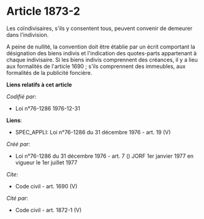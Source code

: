 # Article 1873-2

Les coïndivisaires, s'ils y consentent tous, peuvent convenir de demeurer dans l'indivision.

A peine de nullité, la convention doit être établie par un écrit comportant la désignation des biens indivis et l'indication
des quotes-parts appartenant à chaque indivisaire. Si les biens indivis comprennent des créances, il y a lieu aux formalités
de l'article 1690 ; s'ils comprennent des immeubles, aux formalités de la publicité foncière.

**Liens relatifs à cet article**

_Codifié par_:

  - Loi n°76-1286 1976-12-31

**Liens**:

  - SPEC_APPLI: Loi n°76-1286 du 31 décembre 1976 - art. 19 (V)

_Créé par_:

  - Loi n°76-1286 du 31 décembre 1976 - art. 7 () JORF 1er janvier 1977 en vigueur le 1er juillet 1977

_Cite_:

  - Code civil - art. 1690 (V)

_Cité par_:

  - Code civil - art. 1872-1 (V)

